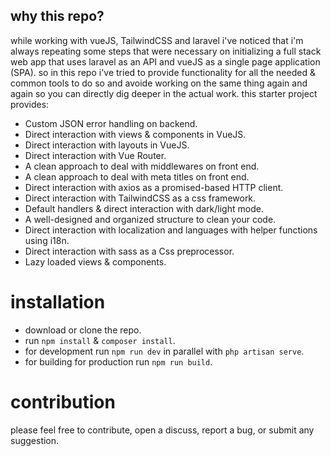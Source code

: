 ## why this repo?
while working with vueJS, TailwindCSS and laravel i've noticed that i'm always repeating some steps that were necessary on initializing a full stack web app that uses laravel as an API and vueJS as a single page application (SPA). so in this repo i've tried to provide functionality for all the needed & common tools to do so and avoide working on the same thing again and again so you can directly dig deeper in the actual work. this starter project provides: 

* Custom JSON error handling on backend.
* Direct interaction with views & components in VueJS.
* Direct interaction with layouts in VueJS.
* Direct interaction with Vue Router.
* A clean approach to deal with middlewares on front end.
* A clean approach to deal with meta titles on front end.
* Direct interaction with axios as a promised-based HTTP client.
* Direct interaction with TailwindCSS as a css framework.
* Default handlers & direct interaction with dark/light mode.
* A well-designed and organized structure to clean your code.
* Direct interaction with localization and languages with helper functions using i18n.
* Direct interaction with sass as a Css preprocessor.
* Lazy loaded views & components.


# installation
- download or clone the repo.
- run `npm install` & `composer install`.
- for development run `npm run dev` in parallel with `php artisan serve`.
- for building for production run `npm run build`.

# contribution
please feel free to contribute, open a discuss, report a bug, or submit any suggestion.